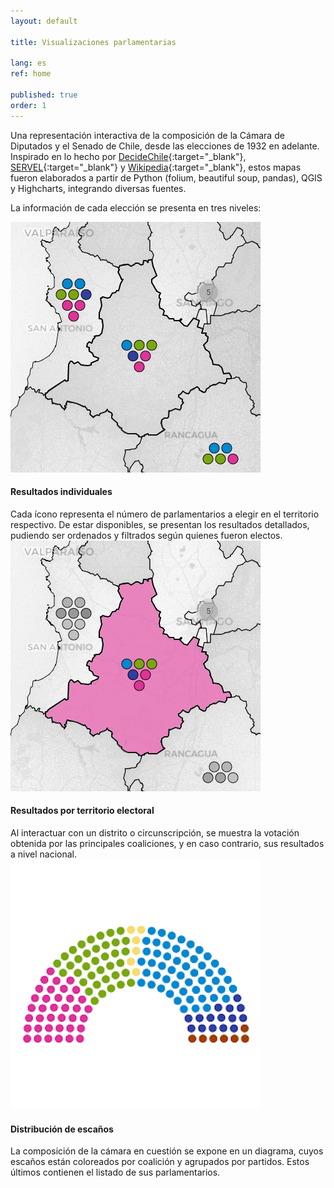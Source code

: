 ```yaml
---
layout: default

title: Visualizaciones parlamentarias

lang: es
ref: home

published: true
order: 1
---
```


Una representación interactiva de la composición de la Cámara de Diputados y el Senado de Chile, desde las elecciones de 1932 en adelante. Inspirado en lo hecho por [DecideChile](https://2021.decidechile.cl/#/ev/2021.nov/ct/2021.nov.D/){:target="_blank"}, [SERVEL](https://www.servel.cl/centro-de-datos/resultados-electorales-historicos-gw3/){:target="_blank"} y [Wikipedia](https://es.wikipedia.org/wiki/Elecciones_parlamentarias_de_Chile_de_2021){:target="_blank"}, estos mapas fueron elaborados a partir de Python (folium, beautiful soup, pandas), QGIS y Highcharts, integrando diversas fuentes.

La información de cada elección se presenta en tres niveles: 

<div class="row">
  <div class="column">
    <a href="https://sebastianriffo.github.io/congreso-chile/es/mapas/2022-2026_Diputados.html"><img src="./fig/home-1.png"></a>
    <div class="text"> <h4> Resultados individuales </h4> 
    Cada ícono representa el número de parlamentarios a elegir en el territorio respectivo. De estar disponibles, se presentan los resultados detallados, pudiendo ser ordenados y filtrados según quienes fueron electos. </div>
  </div>

  <div class="column">
    <a href="https://sebastianriffo.github.io/congreso-chile/es/mapas/2022-2026_Diputados.html"><img src="./fig/home-2.png"></a>
    <div class="text"> <h4> Resultados por territorio electoral </h4> 
    Al interactuar con un distrito o circunscripción, se muestra la votación obtenida por las principales coaliciones, y en caso contrario, sus resultados a nivel nacional. 
    </div>
  </div>

  <div class="column">
    <a href="https://sebastianriffo.github.io/congreso-chile/es/mapas/2022-2026_Diputados.html"><img src="./fig/home-3a.png"></a>
    <div class="text"> <h4> Distribución de escaños </h4> 
    La composición de la cámara en cuestión se expone en un diagrama, cuyos escaños están coloreados por coalición y agrupados por partidos. Estos últimos contienen el listado de sus parlamentarios. </div>
  </div>
</div>

